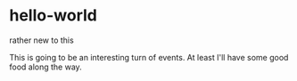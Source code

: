 # hello-world
rather new to this


This is going to be an interesting turn of events.
At least I'll have some good food along the way.
